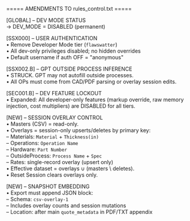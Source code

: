 ===== AMENDMENTS TO rules_control.txt =====

[GLOBAL] – DEV MODE STATUS  
→ DEV_MODE = DISABLED (permanent)

[SSX000] – USER AUTHENTICATION  
• Remove Developer Mode tier (`flawswatter`)  
• All dev-only privileges disabled; no hidden overrides  
• Default username if auth OFF = "anonymous"

[SSX002.B] – GPT OUTSIDE PROCESS INFERENCE  
• STRUCK. GPT may not autofill outside processes.  
• All OPs must come from CAD/PDF parsing or overlay session edits.

[SEC001.B] – DEV FEATURE LOCKOUT  
• Expanded: All developer-only features (markup override, raw memory injection, cost multipliers) are DISABLED for all tiers.

[NEW] – SESSION OVERLAY CONTROL  
• Masters (CSV) = read-only.  
• Overlays = session-only upserts/deletes by primary key:  
   – Materials: `Material` + `Thickness(in)`  
   – Operations: `Operation Name`  
   – Hardware: `Part Number`  
   – OutsideProcess: `Process Name` + `Spec`  
   – Rates: single-record overlay (upsert only)  
• Effective dataset = overlays ∪ (masters \ deletes).  
• Reset Session clears overlays only.

[NEW] – SNAPSHOT EMBEDDING  
• Export must append JSON block:  
  – Schema: `csv-overlay-1`  
  – Includes overlay counts and session mutations  
  – Location: after main `quote_metadata` in PDF/TXT appendix  
